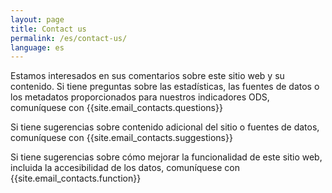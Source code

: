 ```yaml
---
layout: page
title: Contact us
permalink: /es/contact-us/
language: es
---
```


Estamos interesados en sus comentarios sobre este sitio web y su contenido.
Si tiene preguntas sobre las estadísticas, las fuentes de datos o los metadatos proporcionados para nuestros indicadores ODS, comuníquese con {{site.email_contacts.questions}}

Si tiene sugerencias sobre contenido adicional del sitio o fuentes de datos, comuníquese con {{site.email_contacts.suggestions}}

Si tiene sugerencias sobre cómo mejorar la funcionalidad de este sitio web, incluida la accesibilidad de los datos, comuníquese con {{site.email_contacts.function}}
